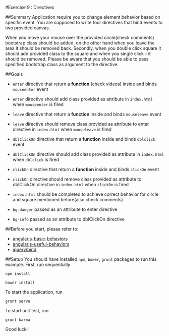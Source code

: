 #Exercise 9 : Directives 

##Summary
Application require you to change element behavior based on specific event. You are supposed to write four directives that bind events to two provided canvas. 

When you move your mouse over the provided circle(check comments) bootstrap class should be added, on the other hand when you leave the area it should be 
removed back. Secondly, when you double click square it should add provided class to the square and when you single click - it should be removed. Please be aware
that you should be able to pass specified bootstrap class as argument to the directive.

##Goals
* `enter` directive that return a **function** (check videos) inside and binds `mouseenter` event
* `enter` directive should add class provided as attribute in `index.html` when `mouseenter` is fired


* `leave` directive that return a **function** inside and binds `mouseleave` event
* `leave` directive should remove class provided as attribute to enter directive in `index.html` when `mouseleave` is fired


* `dblClickOn` directive that return a **function** inside and binds `dblclick` event
* `dblClickOn` directive should add class provided as attribute in `index.html` when `dblclick` is fired


* `clickOn` directive that return a **function** inside and binds `clickOn` event
* `clickOn` directive should remove class provided as attribute to dblClickOn directive in `index.html` when `clickOn` is fired


* `index.html` should be completed to achieve correct behavior for circle and square mentioned before(also check comments)
* `bg-danger` passed as an attribute to enter directive
* `bg-info` passed as an attribute to dblClickOn directive

##Before you start, please refer to:
* [angularjs-basic-behaviors](https://egghead.io/lessons/angularjs-basic-behaviors)
* [angularjs-useful-behaviors](https://egghead.io/lessons/angularjs-useful-behaviors)
* [jquery/bind](http://api.jquery.com/bind/)

##Setup
You should have installed `npm`, `bower`, `grunt`  packages to run this example. First, run sequentially

```
npm install
```

```
bower install
```

To start the application, run

```
grunt serve
```

To start unit test, run

```
grunt karma
```

Good luck!
